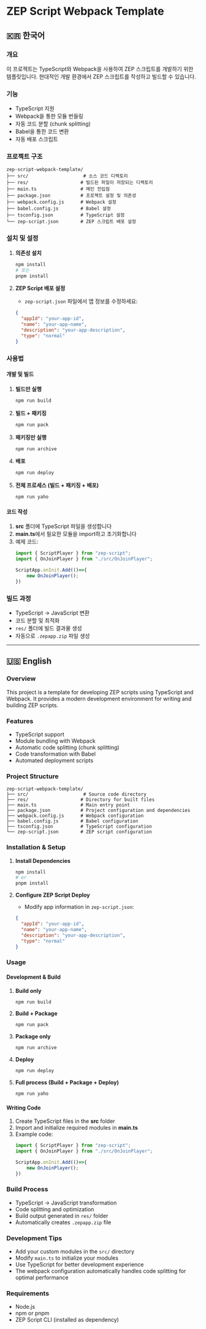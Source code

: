 # ZEP Script Webpack Template

## 🇰🇷 한국어

### 개요
이 프로젝트는 TypeScript와 Webpack을 사용하여 ZEP 스크립트를 개발하기 위한 템플릿입니다. 현대적인 개발 환경에서 ZEP 스크립트를 작성하고 빌드할 수 있습니다.

### 기능
- TypeScript 지원
- Webpack을 통한 모듈 번들링
- 자동 코드 분할 (chunk splitting)
- Babel을 통한 코드 변환
- 자동 배포 스크립트

### 프로젝트 구조
```
zep-script-webpack-template/
├── src/                    # 소스 코드 디렉토리
├── res/                   # 빌드된 파일이 저장되는 디렉토리
├── main.ts                # 메인 진입점
├── package.json           # 프로젝트 설정 및 의존성
├── webpack.config.js      # Webpack 설정
├── babel.config.js        # Babel 설정
├── tsconfig.json          # TypeScript 설정
└── zep-script.json        # ZEP 스크립트 배포 설정
```

### 설치 및 설정

1. **의존성 설치**
   ```bash
   npm install
   # 또는
   pnpm install
   ```

2. **ZEP Script 배포 설정**
   - `zep-script.json` 파일에서 앱 정보를 수정하세요:
   ```json
   {
     "appId": "your-app-id",
     "name": "your-app-name",
     "description": "your-app-description",
     "type": "normal"
   }
   ```

### 사용법

#### 개발 및 빌드

1. **빌드만 실행**
   ```bash
   npm run build
   ```

2. **빌드 + 패키징**
   ```bash
   npm run pack
   ```

3. **패키징만 실행**
   ```bash
   npm run archive
   ```

4. **배포**
   ```bash
   npm run deploy
   ```

5. **전체 프로세스 (빌드 + 패키징 + 배포)**
   ```bash
   npm run yaho
   ```

#### 코드 작성

1. **src** 폴더에 TypeScript 파일을 생성합니다
2. **main.ts**에서 필요한 모듈을 import하고 초기화합니다
3. 예제 코드:
   ```typescript
   import { ScriptPlayer } from "zep-script";
   import { OnJoinPlayer } from "./src/OnJoinPlayer";

   ScriptApp.onInit.Add(()=>{
       new OnJoinPlayer();
   })
   ```

### 빌드 과정
- TypeScript → JavaScript 변환
- 코드 분할 및 최적화
- `res/` 폴더에 빌드 결과물 생성
- 자동으로 `.zepapp.zip` 파일 생성

---

## 🇺🇸 English

### Overview
This project is a template for developing ZEP scripts using TypeScript and Webpack. It provides a modern development environment for writing and building ZEP scripts.

### Features
- TypeScript support
- Module bundling with Webpack
- Automatic code splitting (chunk splitting)
- Code transformation with Babel
- Automated deployment scripts

### Project Structure
```
zep-script-webpack-template/
├── src/                    # Source code directory
├── res/                   # Directory for built files
├── main.ts                # Main entry point
├── package.json           # Project configuration and dependencies
├── webpack.config.js      # Webpack configuration
├── babel.config.js        # Babel configuration
├── tsconfig.json          # TypeScript configuration
└── zep-script.json        # ZEP script configuration
```

### Installation & Setup

1. **Install Dependencies**
   ```bash
   npm install
   # or
   pnpm install
   ```

2. **Configure ZEP Script Deploy**
   - Modify app information in `zep-script.json`:
   ```json
   {
     "appId": "your-app-id",
     "name": "your-app-name",
     "description": "your-app-description",
     "type": "normal"
   }
   ```

### Usage

#### Development & Build

1. **Build only**
   ```bash
   npm run build
   ```

2. **Build + Package**
   ```bash
   npm run pack
   ```

3. **Package only**
   ```bash
   npm run archive
   ```

4. **Deploy**
   ```bash
   npm run deploy
   ```

5. **Full process (Build + Package + Deploy)**
   ```bash
   npm run yaho
   ```

#### Writing Code

1. Create TypeScript files in the **src** folder
2. Import and initialize required modules in **main.ts**
3. Example code:
   ```typescript
   import { ScriptPlayer } from "zep-script";
   import { OnJoinPlayer } from "./src/OnJoinPlayer";

   ScriptApp.onInit.Add(()=>{
       new OnJoinPlayer();
   })
   ```

### Build Process
- TypeScript → JavaScript transformation
- Code splitting and optimization
- Build output generated in `res/` folder
- Automatically creates `.zepapp.zip` file

### Development Tips
- Add your custom modules in the `src/` directory
- Modify `main.ts` to initialize your modules
- Use TypeScript for better development experience
- The webpack configuration automatically handles code splitting for optimal performance

### Requirements
- Node.js
- npm or pnpm
- ZEP Script CLI (installed as dependency)
